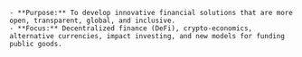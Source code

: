 
    - **Purpose:** To develop innovative financial solutions that are more open, transparent, global, and inclusive.
    - **Focus:** Decentralized finance (DeFi), crypto-economics, alternative currencies, impact investing, and new models for funding public goods.
